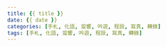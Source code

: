 ```yaml
---
title: {{ title }}
date: {{ date }}
categories: [手札, 化語, 跫響, 吟遊, 程設, 寫真, 轉錄]
tags: [手札, 化語, 跫響, 吟遊, 程設, 寫真, 轉錄]
---
```

